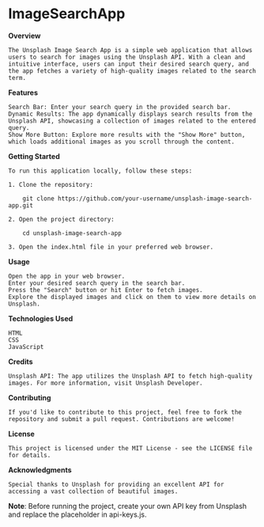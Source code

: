 # ImageSearchApp

**Overview**

    The Unsplash Image Search App is a simple web application that allows users to search for images using the Unsplash API. With a clean and intuitive interface, users can input their desired search query, and the app fetches a variety of high-quality images related to the search term.

**Features**

    Search Bar: Enter your search query in the provided search bar.
    Dynamic Results: The app dynamically displays search results from the Unsplash API, showcasing a collection of images related to the entered query.
    Show More Button: Explore more results with the "Show More" button, which loads additional images as you scroll through the content.

**Getting Started**

    To run this application locally, follow these steps:

    1. Clone the repository:

        git clone https://github.com/your-username/unsplash-image-search-app.git

    2. Open the project directory:

        cd unsplash-image-search-app

    3. Open the index.html file in your preferred web browser.

**Usage**

    Open the app in your web browser.
    Enter your desired search query in the search bar.
    Press the "Search" button or hit Enter to fetch images.
    Explore the displayed images and click on them to view more details on Unsplash.

**Technologies Used**

    HTML
    CSS
    JavaScript

**Credits**

    Unsplash API: The app utilizes the Unsplash API to fetch high-quality images. For more information, visit Unsplash Developer.

**Contributing**

    If you'd like to contribute to this project, feel free to fork the repository and submit a pull request. Contributions are welcome!

**License**

    This project is licensed under the MIT License - see the LICENSE file for details.

**Acknowledgments**

    Special thanks to Unsplash for providing an excellent API for accessing a vast collection of beautiful images.

**Note**: Before running the project, create your own API key from Unsplash and replace the placeholder in api-keys.js.
